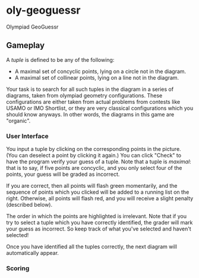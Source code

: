 # oly-geoguessr
Olympiad GeoGuessr


## Gameplay

A *tuple* is defined to be any of the following:

+ A maximal set of concyclic points, lying on a circle not in the diagram.
+ A maximal set of collinear points, lying on a line not in the diagram.

Your task is to search for all such tuples in the diagram in a series of diagrams,
taken from olympiad geometry configurations.
These configurations are either taken from actual problems from contests like
USAMO or IMO Shortlist, or they are very classical configurations which you
should know anyways. In other words, the diagrams in this game are "organic".

### User Interface

You input a tuple by clicking on the corresponding points in the picture.
(You can deselect a point by clicking it again.)
You can click "Check" to have the program verify your guess of a tuple.
Note that a tuple is *maximal*: that is to say, if five points are concyclic,
and you only select four of the points, your guess will be graded as incorrect.

If you are correct, then all points will flash green momentarily, and the
sequence of points which you clicked will be added to a running list on the right.
Otherwise, all points will flash red, and you will receive a slight penalty (described below).

The order in which the points are highlighted is irrelevant.
Note that if you try to select a tuple which you have correctly identified,
the grader will mark your guess as incorrect.
So keep track of what you've selected and haven't selected!

Once you have identified all the tuples correctly,
the next diagram will automatically appear.


### Scoring
